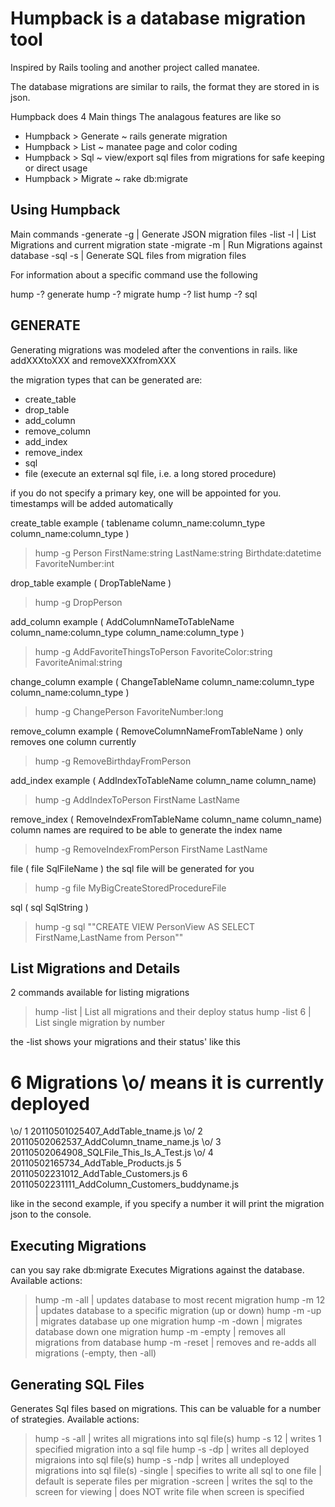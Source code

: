 Humpback is a database migration tool
=====================================
Inspired by Rails tooling and another project called manatee.

The database migrations are similar to rails, the format they are stored in is json.

Humpback does 4 Main things
The analagous features are like so

- Humpback > Generate ~ rails generate migration
- Humpback > List     ~ manatee page and color coding
- Humpback > Sql      ~ view/export sql files from migrations for safe keeping or direct usage
- Humpback > Migrate  ~ rake db:migrate




Using Humpback
------------------------------

Main commands
  -generate -g | Generate JSON migration files
  -list     -l | List Migrations and current migration state
  -migrate  -m | Run Migrations against database
  -sql      -s | Generate SQL files from migration files


For information about a specific command use the following

  hump -? generate
  hump -? migrate
  hump -? list
  hump -? sql




GENERATE
------------------------------

Generating migrations was modeled after the conventions in rails.
like addXXXtoXXX and removeXXXfromXXX

the migration types that can be generated are:

  + create_table
  + drop_table
  + add_column
  + remove_column
  + add_index
  + remove_index
  + sql
  + file (execute an external sql file, i.e. a long stored procedure)

if you do not specify a primary key, one will be appointed for you.
timestamps will be added automatically


create_table example ( tablename column_name:column_type column_name:column_type )
> hump -g Person FirstName:string LastName:string Birthdate:datetime FavoriteNumber:int

drop_table example ( DropTableName )
> hump -g DropPerson

add_column example ( AddColumnNameToTableName column_name:column_type column_name:column_type  )
> hump -g AddFavoriteThingsToPerson FavoriteColor:string FavoriteAnimal:string

change_column example ( ChangeTableName column_name:column_type column_name:column_type )
> hump -g ChangePerson FavoriteNumber:long

remove_column example ( RemoveColumnNameFromTableName )
only removes one column currently
> hump -g RemoveBirthdayFromPerson

add_index example ( AddIndexToTableName  column_name column_name)
> hump -g AddIndexToPerson FirstName LastName

remove_index ( RemoveIndexFromTableName  column_name column_name)
column names are required to be able to generate the index name
> hump -g RemoveIndexFromPerson FirstName LastName

file ( file SqlFileName )
the sql file will be generated for you
> hump -g file MyBigCreateStoredProcedureFile

sql ( sql SqlString )
> hump -g sql ""CREATE VIEW PersonView AS SELECT FirstName,LastName from Person"" 



List Migrations and Details
---------------------------

2 commands available for listing migrations


> hump -list    | List all migrations and their deploy status
> hump -list 6  | List single migration by number

the -list shows your migrations and their status' like this

6 Migrations              \o/ means it is currently deployed
============================================================
\o/   1 20110501025407_AddTable_tname.js
\o/   2 20110502062537_AddColumn_tname_name.js
\o/   3 20110502064908_SQLFile_This_Is_A_Test.js
\o/   4 20110502165734_AddTable_Products.js
      5 20110502231012_AddTable_Customers.js
      6 20110502231111_AddColumn_Customers_buddyname.js
      
like in the second example, if you specify a number
it will print the migration json to the console.



Executing Migrations
--------------------
can you say rake db:migrate
Executes Migrations against the database.
Available actions:

> hump -m -all    | updates database to most recent migration
> hump -m 12      | updates database to a specific migration (up or down)
> hump -m -up     | migrates database up one migration
> hump -m -down   | migrates database down one migration
> hump -m -empty  | removes all migrations from database
> hump -m -reset  | removes and re-adds all migrations (-empty, then -all)



Generating SQL Files
--------------------

Generates Sql files based on migrations.
This can be valuable for a number of strategies.
Available actions:

> hump -s -all      | writes all migrations into sql file(s)
> hump -s 12        | writes 1 specified migration into a sql file
> hump -s -dp       | writes all deployed migraions into sql file(s)
> hump -s -ndp      | writes all undeployed migrations into sql file(s)
          -single   | specifies to write all sql to one file
                    | default is seperate files per migration
          -screen   | writes the sql to the screen for viewing
                    | does NOT write file when screen is specified
